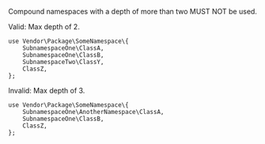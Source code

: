 Compound namespaces with a depth of more than two MUST NOT be used.

Valid: Max depth of 2.
```
use Vendor\Package\SomeNamespace\{
    SubnamespaceOne\ClassA,
    SubnamespaceOne\ClassB,
    SubnamespaceTwo\ClassY,
    ClassZ,
};
```

Invalid: Max depth of 3.
```
use Vendor\Package\SomeNamespace\{
    SubnamespaceOne\AnotherNamespace\ClassA,
    SubnamespaceOne\ClassB,
    ClassZ,
};
```
